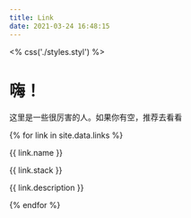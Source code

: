 ```yaml
---
title: Link
date: 2021-03-24 16:48:15
---
```

<% css('./styles.styl') %>
# 嗨！

<!-- 我是一个 Programmer，ACG lovers，Golang、Dart、Rust 的使用者。宇宙的星尘，~~人间的 five~~。很高兴认识你，我会在这里发布我的所知所想以及对世界的看法。欢迎关注 -->

这里是一些很厉害的人。如果你有空，推荐去看看

<div class="card-wallet">
  {% for link in site.data.links %}
    <div class="business-card">
      <div class="avatar">
        <img src="{{ link.avatar }}" alt="">
      </div>
      <div class="introduction">
        <p class="name">{{ link.name }}</p>
        <p class="stack">{{ link.stack }}</p>
        <p class="description">{{ link.description }}</p>
      </div>
    </div>
  {% endfor %}
</div>